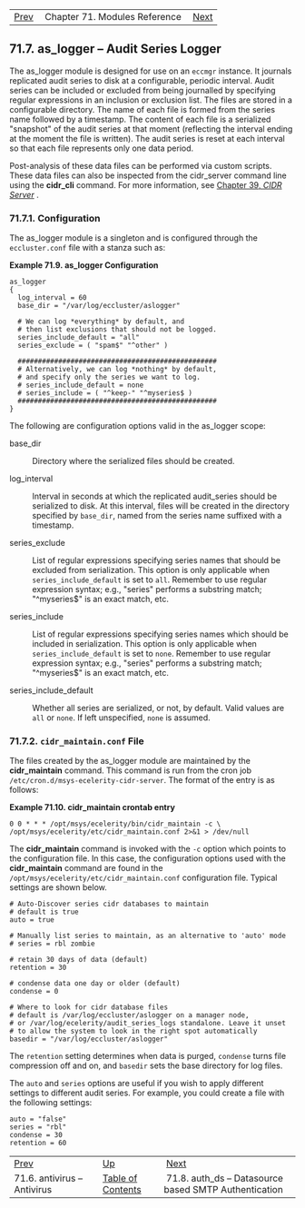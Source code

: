 |     |     |     |
| --- | --- | --- |
| [Prev](modules.antivirus)  | Chapter 71. Modules Reference |  [Next](modules.auth_ds) |

## 71.7. as_logger – Audit Series Logger

<a className="indexterm" name="idp19786864"></a>

The as_logger module is designed for use on an `eccmgr` instance. It journals replicated audit series to disk at a configurable, periodic interval. Audit series can be included or excluded from being journalled by specifying regular expressions in an inclusion or exclusion list. The files are stored in a configurable directory. The name of each file is formed from the series name followed by a timestamp. The content of each file is a serialized "snapshot" of the audit series at that moment (reflecting the interval ending at the moment the file is written). The audit series is reset at each interval so that each file represents only one data period.

Post-analysis of these data files can be performed via custom scripts. These data files can also be inspected from the cidr_server command line using the **cidr_cli** command. For more information, see [Chapter 39, *CIDR Server*](cluster.cidr_server "Chapter 39. CIDR Server") .

### 71.7.1. Configuration

The as_logger module is a singleton and is configured through the `eccluster.conf` file with a stanza such as:

<a name="example.as_logger_3"></a>

**Example 71.9. as_logger Configuration**

```
as_logger
{
  log_interval = 60
  base_dir = "/var/log/eccluster/aslogger"

  # We can log *everything* by default, and
  # then list exclusions that should not be logged.
  series_include_default = "all"
  series_exclude = ( "spam$" "^other" )

  #################################################
  # Alternatively, we can log *nothing* by default,
  # and specify only the series we want to log.
  # series_include_default = none
  # series_include = ( "^keep-" "^myseries$ )
  #################################################
}
```

The following are configuration options valid in the as_logger scope:

<dl className="variablelist">

<dt>base_dir</dt>

<dd>

Directory where the serialized files should be created.

</dd>

<dt>log_interval</dt>

<dd>

Interval in seconds at which the replicated audit_series should be serialized to disk. At this interval, files will be created in the directory specified by `base_dir`, named from the series name suffixed with a timestamp.

</dd>

<dt>series_exclude</dt>

<dd>

List of regular expressions specifying series names that should be excluded from serialization. This option is only applicable when `series_include_default` is set to `all`. Remember to use regular expression syntax; e.g., "series" performs a substring match; "^myseries$" is an exact match, etc.

</dd>

<dt>series_include</dt>

<dd>

List of regular expressions specifying series names which should be included in serialization. This option is only applicable when `series_include_default` is set to `none`. Remember to use regular expression syntax; e.g., "series" performs a substring match; "^myseries$" is an exact match, etc.

</dd>

<dt>series_include_default</dt>

<dd>

Whether all series are serialized, or not, by default. Valid values are `all` or `none`. If left unspecified, `none` is assumed.

</dd>

</dl>

### 71.7.2. `cidr_maintain.conf` File

The files created by the as_logger module are maintained by the **cidr_maintain** command. This command is run from the cron job `/etc/cron.d/msys-ecelerity-cidr-server`. The format of the entry is as follows:

<a name="example.as_logger.cidr_maintain_3"></a>

**Example 71.10. cidr_maintain crontab entry**

```
0 0 * * * /opt/msys/ecelerity/bin/cidr_maintain -c \
/opt/msys/ecelerity/etc/cidr_maintain.conf 2>&1 > /dev/null
```

The **cidr_maintain** command is invoked with the `-c` option which points to the configuration file. In this case, the configuration options used with the **cidr_maintain** command are found in the `/opt/msys/ecelerity/etc/cidr_maintain.conf` configuration file. Typical settings are shown below.

```
# Auto-Discover series cidr databases to maintain
# default is true
auto = true

# Manually list series to maintain, as an alternative to 'auto' mode
# series = rbl zombie

# retain 30 days of data (default)
retention = 30

# condense data one day or older (default)
condense = 0

# Where to look for cidr database files
# default is /var/log/eccluster/aslogger on a manager node,
# or /var/log/ecelerity/audit_series_logs standalone. Leave it unset
# to allow the system to look in the right spot automatically
basedir = "/var/log/eccluster/aslogger"
```

The `retention` setting determines when data is purged, `condense` turns file compression off and on, and `basedir` sets the base directory for log files.

The `auto` and `series` options are useful if you wish to apply different settings to different audit series. For example, you could create a file with the following settings:

```
auto = "false"
series = "rbl"
condense = 30
retention = 60
```

|     |     |     |
| --- | --- | --- |
| [Prev](modules.antivirus)  | [Up](modules) |  [Next](modules.auth_ds) |
| 71.6. antivirus – Antivirus  | [Table of Contents](index) |  71.8. auth_ds – Datasource based SMTP Authentication |

